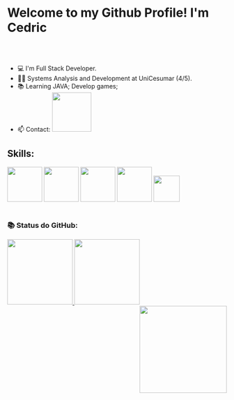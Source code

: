 <h1>Welcome to my Github Profile! I'm Cedric</h1> 
<br>
<br>

- 💻 I'm Full Stack Developer.
- 👨‍💻 Systems Analysis and Development at UniCesumar (4/5).
- 📚 Learning JAVA; Develop games;
- 📫 Contact: <a href="https://www.linkedin.com/in/cedric-maciel-2a5aa01b5/" target="_blank"><img src="https://img.shields.io/badge/-LinkedIn-%230077B5?style=for-the-badge&logo=linkedin&logoColor=white" target="_blank" width="90"></a>


<h2 align="left">Skills:</h2>
<p align="left"> <img src="https://images.ctfassets.net/skvkiv2kg4h0/aeSMfrcEd0SP1mEk0WYVE/9156b2596cd65d90da0ea2e32641252e/intro-html-css.jpg?w=534&h=300&fl=progressive&q=50&fm=jpg" width="80"> <img src="https://upload.wikimedia.org/wikipedia/commons/thumb/9/99/Unofficial_JavaScript_logo_2.svg/2000px-Unofficial_JavaScript_logo_2.svg.png" width="80">  <img src="https://usemobile.com.br/wp-content/uploads/2022/08/react-native-logo.png" width="80"> <img src="https://encrypted-tbn0.gstatic.com/images?q=tbn:ANd9GcTXKq78eFRgUvhos_SKDxlmKFuAIEOU2oVPBA&s" width="80"> <img src="https://banner2.cleanpng.com/20181109/oll/kisspng-java-development-kit-logo-programming-language-por-java-logo-svg-5be5b5a7384425.8069537615417809032305.jpg" width="60"</p>

<br>
<br>
 <h3> 📚 Status do GitHub: <br></h3>

  <div>
  <a href="https://github.com/cedricmaciel">
    <img height="150em" src="https://github-readme-stats.vercel.app/api?username=cedricmaciel&show_icons=true&theme=tokyonight&include_all_commits=true&count_private=true" />
    <img height="150em" src="https://github-readme-stats.vercel.app/api/top-langs/?username=cedricmaciel&layout=compact&langs_count=16&theme=tokyonight" />
  </a>
   <img src ="https://roadiecrew.com/wp-content/uploads/Iron-Maiden-5-e1626703336936.jpg" width="200" align="right">
</div>


